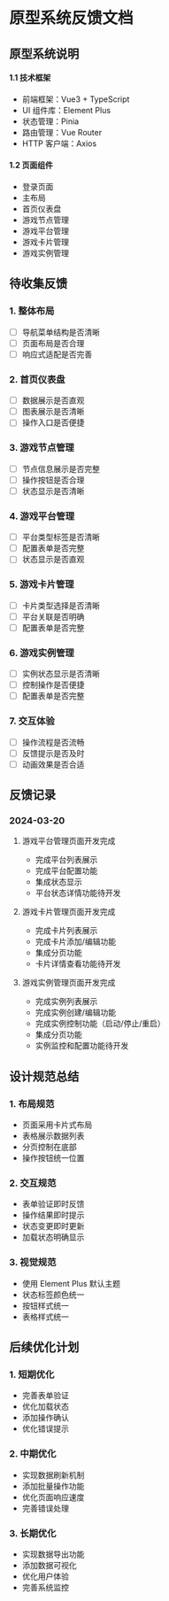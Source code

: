 # 原型系统反馈文档

## 原型系统说明

#### 1.1 技术框架

- 前端框架：Vue3 + TypeScript
- UI 组件库：Element Plus
- 状态管理：Pinia
- 路由管理：Vue Router
- HTTP 客户端：Axios

#### 1.2 页面组件

- 登录页面
- 主布局
- 首页仪表盘
- 游戏节点管理
- 游戏平台管理
- 游戏卡片管理
- 游戏实例管理

## 待收集反馈

### 1. 整体布局

- [ ] 导航菜单结构是否清晰
- [ ] 页面布局是否合理
- [ ] 响应式适配是否完善

### 2. 首页仪表盘

- [ ] 数据展示是否直观
- [ ] 图表展示是否清晰
- [ ] 操作入口是否便捷

### 3. 游戏节点管理

- [ ] 节点信息展示是否完整
- [ ] 操作按钮是否合理
- [ ] 状态显示是否清晰

### 4. 游戏平台管理

- [ ] 平台类型标签是否清晰
- [ ] 配置表单是否完整
- [ ] 状态显示是否直观

### 5. 游戏卡片管理

- [ ] 卡片类型选择是否清晰
- [ ] 平台关联是否明确
- [ ] 配置表单是否完整

### 6. 游戏实例管理

- [ ] 实例状态显示是否清晰
- [ ] 控制操作是否便捷
- [ ] 配置表单是否完整

### 7. 交互体验

- [ ] 操作流程是否流畅
- [ ] 反馈提示是否及时
- [ ] 动画效果是否合适

## 反馈记录

### 2024-03-20

1. 游戏平台管理页面开发完成

   - 完成平台列表展示
   - 完成平台配置功能
   - 集成状态显示
   - 平台状态详情功能待开发

2. 游戏卡片管理页面开发完成

   - 完成卡片列表展示
   - 完成卡片添加/编辑功能
   - 集成分页功能
   - 卡片详情查看功能待开发

3. 游戏实例管理页面开发完成
   - 完成实例列表展示
   - 完成实例创建/编辑功能
   - 完成实例控制功能（启动/停止/重启）
   - 集成分页功能
   - 实例监控和配置功能待开发

## 设计规范总结

### 1. 布局规范

- 页面采用卡片式布局
- 表格展示数据列表
- 分页控制在底部
- 操作按钮统一位置

### 2. 交互规范

- 表单验证即时反馈
- 操作结果即时提示
- 状态变更即时更新
- 加载状态明确显示

### 3. 视觉规范

- 使用 Element Plus 默认主题
- 状态标签颜色统一
- 按钮样式统一
- 表格样式统一

## 后续优化计划

### 1. 短期优化

- 完善表单验证
- 优化加载状态
- 添加操作确认
- 优化错误提示

### 2. 中期优化

- 实现数据刷新机制
- 添加批量操作功能
- 优化页面响应速度
- 完善错误处理

### 3. 长期优化

- 实现数据导出功能
- 添加数据可视化
- 优化用户体验
- 完善系统监控

